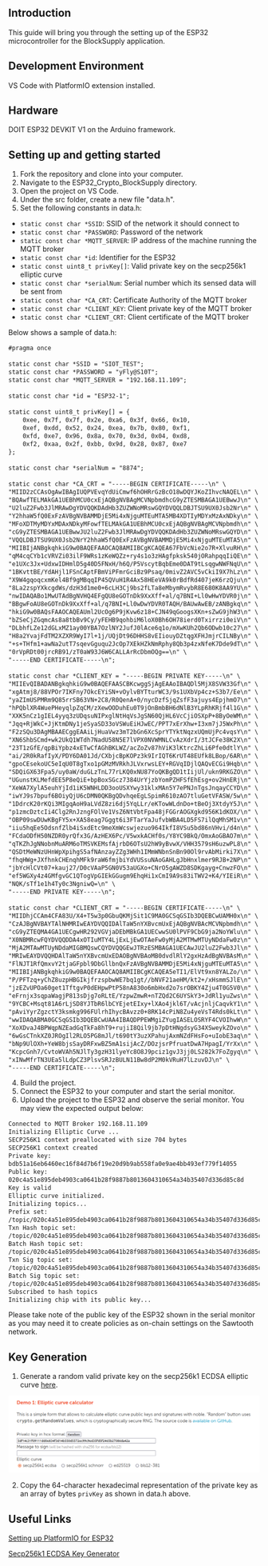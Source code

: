 ## Introduction
This guide will bring you through the setting up of the ESP32 microcontroller for the BlockSupply application.

## Development Environment
VS Code with PlatformIO extension installed.

## Hardware
DOIT ESP32 DEVKIT V1 on the Arduino framework.

## Setting up and getting started
1. Fork the repository and clone into your computer.
2. Navigate to the ESP32_Crypto_BlockSupply directory.
3. Open the project on VS Code.
4. Under the src folder, create a new file "data.h".
5. Set the following constants in data.h:
- `static const char *SSID`: SSID of the network it should connect to
- `static const char *PASSWORD`: Password of the network
- `static const char *MQTT_SERVER`: IP address of the machine running the MQTT broker
- `static const char *id`: Identifier for the ESP32
- `static const uint8_t privKey[]`: Valid private key on the secp256k1 elliptic curve
- `static const char *serialNum`: Serial number which its sensed data will be sent from
- `static const char *CA_CRT`: Certificate Authority of the MQTT broker
- `static const char *CLIENT_KEY`: Client private key of the MQTT broker
- `static const char *CLIENT_CRT`: Client certificate of the MQTT broker

Below shows a sample of data.h:
```
#pragma once

static const char *SSID = "SIOT_TEST";
static const char *PASSWORD = "yFly@S10T";
static const char *MQTT_SERVER = "192.168.11.109";

static const char *id = "ESP32-1";

static const uint8_t privKey[] = {
    0xee, 0x7f, 0x7f, 0x2e, 0xa6, 0x3f, 0x66, 0x10,
    0xef, 0xdd, 0x52, 0x24, 0xea, 0x7b, 0x80, 0xf1,
    0xfd, 0xe7, 0x96, 0x8a, 0x70, 0x3d, 0x04, 0xd8,
    0xf2, 0xaa, 0x2f, 0xbb, 0x9d, 0x28, 0x87, 0xe7
};

static const char *serialNum = "8874";

static const char *CA_CRT = "-----BEGIN CERTIFICATE-----\n" \
"MIID2zCCAsOgAwIBAgIUQPVEvqYdUiCmwf6hOHRrGzBcO18wDQYJKoZIhvcNAQEL\n" \
"BQAwfTELMAkGA1UEBhMCU0cxEjAQBgNVBAgMCVNpbmdhcG9yZTESMBAGA1UEBwwJ\n" \
"U2luZ2Fwb3JlMRAwDgYDVQQKDAdHb3ZUZWNoMRswGQYDVQQLDBJTSU9UX0Jsb2Nr\n" \
"Y2hhaW5fQ0ExFzAVBgNVBAMMDjE5Mi4xNjguMTEuMTA5MB4XDTIyMDYxMzAxNDky\n" \
"MFoXDTMyMDYxMDAxNDkyMFowfTELMAkGA1UEBhMCU0cxEjAQBgNVBAgMCVNpbmdh\n" \
"cG9yZTESMBAGA1UEBwwJU2luZ2Fwb3JlMRAwDgYDVQQKDAdHb3ZUZWNoMRswGQYD\n" \
"VQQLDBJTSU9UX0Jsb2NrY2hhaW5fQ0ExFzAVBgNVBAMMDjE5Mi4xNjguMTEuMTA5\n" \
"MIIBIjANBgkqhkiG9w0BAQEFAAOCAQ8AMIIBCgKCAQEA67FbVcNie2o7R+XlvuRH\n" \
"qM4cqCYb1cVRVZi03ilF9WRs1zKeWQZz+ry4s1o3zHAgfpksk540jORahpqqIiQE\n" \
"e1UXc3Jx+UdxwIDHmlD5g40D5FNxH/h6Q/P5VscytBqbEme0DAT9tLsqgwNWFNqU\n" \
"1BKvttBE/YdAHjl1FSnCAptFBmViPFmrGciBz9Psaq/0mivZ2AVC5vCkiI9X7hLz\n" \
"X9W4gqoqcxmKel4Bf9gMBqqIP45QVuH1R4Ax58HEeVA9k0rBdfRd407jeK6rzQju\n" \
"8La2zspYXkcgdWs/dzH3d1me0+6cLH3Cj9bs2fLTa8eMbymRvybR8E680K8AA9YU\n" \
"nwIDAQABo1MwUTAdBgNVHQ4EFgQU8eGOTnDk9XxXff+al/q7BNI+Ll0wHwYDVR0j\n" \
"BBgwFoAU8eGOTnDk9XxXff+al/q7BNI+Ll0wDwYDVR0TAQH/BAUwAwEB/zANBgkq\n" \
"hkiG9w0BAQsFAAOCAQEAUml2UcOg6P9jKvw6z18+CJN49qGoogsXKn+sZwG9jhW3\n" \
"bZSeCjZGqmcAs8a8tbBv9Cy/yFEHB9qohbiM6loX0Bh6OH78ierd0Txirrzi0eiV\n" \
"DLbhfLZe12dGLxMZ1ay00YBA7OzlNY2JufJ0lAce6q1o/mXwKUh2Qb6ODwb10c27\n" \
"H8a2YvajFdTM2XZXR9WyI7l+1j/UQjDt96DHHS8vEIiouyDZtqgXFHJmjrCILNBy\n" \
"+s+THfm1+awNa2utT7sqevGguqu2JcOp7XEkHZkNmRphy8Qb3p4zxNfeK7Dde9dT\n" \
"0rVpRDt00jrcRB91/zT0aW93J6W6CALLArRcDbmOQg==\n" \
"-----END CERTIFICATE-----\n";

static const char *CLIENT_KEY = "-----BEGIN PRIVATE KEY-----\n" \
"MIIEvQIBADANBgkqhkiG9w0BAQEFAASCBKcwggSjAgEAAoIBAQDl5MjX8SVW33Gf\n" \
"xgAtmj8/88VPOr7IKFny7OkcEYiSN+vOylvBYTturWC3/9s1UXbVp4cz+S3b7/Ee\n" \
"yaZImUSPMRm9Q85rrSB63VN+2C8/R0QenA+0/nycDzfSjqZsfF3ajuys4EpjhmO7\n" \
"hPQblXR4WuePHeyqlpZqCM/zXewOODuhEu0T9jOnBmbBH6dNlB3YLpRhKRjf4l1G\n" \
"XXK5nCz1gIEL4yyq3zUDqsuNIPxglNtHqVsJgSN60QjHL6VcCjiOSXpP+8ByOeWM\n" \
"Jqq+RjWkC+JjKtmDNy1jeSyaSD33oVSWuEiHJwEC/PPT7xErXhw+I3xm7jJ5WxPh\n" \
"F2zSQu3DAgMBAAECggEAAiLjHuaVwz3mT2bGn6XcSprYTYktNqzxUQmUjPc4vqsY\n" \
"XN6ShbSCmd+wk2UkQ1WTdh7NadU58N5E7lVPX0NVWMNLCvAzXdrI/3tJCFe38K2X\n" \
"23T1zGfE/qpBiYpbz4xETwCfAGhBKLWZ/acZoZv87hViK3lKtrcZhLi6Pfe0dtlY\n" \
"ai/2R0kRafIyX/PDY6DA01Jd/CXbjcBpKOPz3k9IrIQT6KrUT48EUfk8LBop/6AR\n" \
"gpoCEsekoUC5eIqU0T8gTxo1pGMzMVRkhJLVxrwsLEY+RGVqIDjlQAQvECGi9Hqb\n" \
"SDQiGX63Fpa5/uy0aW/duGLzTnL77rLKQ0xNU87YoQKBgQD1tIijUl/ukn9RKGZO\n" \
"UGunstKLMefdEE5P8eQiE+bpBoxSGcz7384UrYjzbYomPZHFSfEhEsg+ov2HnERj\n" \
"XeWA7XylA5euhYjId1iK5WNHLDD3ooUSXYwy31klxMAn5Y7ePNJnTgsJnqayCCYD\n" \
"iwYJ9s7bpuf6BOiyQjU6cDMN0QKBgQDvhqeEgLSpimR610zAO7tluGetVFASW/5w\n" \
"1DdrcK20rKQi3MIgqAoH9aLVdZ8zi6dj5YqLLr/eKTowWLdnDo+tBeOj3XtdyY5J\n" \
"p1zmcDztcIi4Clg2RnJzngFOlVe1VsZ6NtVbtFpa48jFGGrAOGXgkd956K1dKOX/\n" \
"OBP09swDUwKBgFY5x+XA58eag7Gggt6i3FTarYaJufvbWBA4LD5FS7ilQqMhSM1v\n" \
"iiu5hqEe5OdsnfZlb4iSxdEtc9meXmWcswjezuo964IkfI8VSu5bd86nVHvi/d4n\n" \
"FCdaODfH50NZDR0yrQfx3G/AzHEX6Pc/V5wxkACHf0s/Y8YC9BkQ/OmxAoGBAO7m\n" \
"qTKZhJgNNobnMuARM6oTMSVKEMsfAjrbD6OTsU2hW9yBvwX/VHH3579sH6uzwPL8\n" \
"QSDtMeWNzUHnWpXpihgS5afNAnzayZZg3WHh1IMmWNbnSnBn90Ol9rvAbMirki7X\n" \
"fhqHWg+JXfhnkCHEnqhMFk9raW6fmjbiYdVUSsuNAoGAHLgJbHnxlmer9RJB+2NP\n" \
"jbYcHlCVt07+kauj27/D0cVAaP5GN0V53aUGXo+CNrO5gAWZD8SDKgayg+CnwzFO\n" \
"ef5WGXy4z4GMfgvGC1QTogVpGIEkGGugm9EhqHi1xCmI9A9s83iTWV2+K4/YIEiR\n" \
"NQK/sTf1e1h4Ty0c3NgniwQ=\n" \
"-----END PRIVATE KEY-----\n";

static const char *CLIENT_CRT = "-----BEGIN CERTIFICATE-----\n" \
"MIIDhjCCAm4CFA83U/X4+T5w3p0GbuQKMjSit1C9MA0GCSqGSIb3DQEBCwUAMH0x\n" \
"CzAJBgNVBAYTAlNHMRIwEAYDVQQIDAlTaW5nYXBvcmUxEjAQBgNVBAcMCVNpbmdh\n" \
"cG9yZTEQMA4GA1UECgwHR292VGVjaDEbMBkGA1UECwwSU0lPVF9CbG9ja2NoYWlu\n" \
"X0NBMRcwFQYDVQQDDA4xOTIuMTY4LjExLjEwOTAeFw0yMjA2MTMwMTUyNDdaFw0z\n" \
"MjA2MTAwMTUyNDdaMIGBMQswCQYDVQQGEwJTRzESMBAGA1UECAwJU2luZ2Fwb3Jl\n" \
"MRIwEAYDVQQHDAlTaW5nYXBvcmUxEDAOBgNVBAoMB0dvdlRlY2gxHzAdBgNVBAsM\n" \
"FlNJT1RfQmxvY2tjaGFpbl9DbGllbnQxFzAVBgNVBAMMDjE5Mi4xNjguMTEuMTA5\n" \
"MIIBIjANBgkqhkiG9w0BAQEFAAOCAQ8AMIIBCgKCAQEA5eTI1/ElVt9xn8YALZo/\n" \
"P/PFTzq+yChZ8uzpHBGIkjfrzspbwWE7bq1gt//bNVF21aeHM/kt2+/xHsmmSJlE\n" \
"jzEZvUPOa60get1TftgvP0dEHpwPtP58nA830o6mbHxd2o7srOBKY4Zju4T0G5V0\n" \
"eFrnjx3sqpaWagjP813sDjg7oRLtE/YzpwZmwR+nTZQd2C6UYSkY3+JdRl1yuZws\n" \
"9YCBC+Msqt81A6rLjSD8YJTbR6lbCYEjetEIxy+lXAo4jkl6T/vAcjnljCaqvkY1\n" \
"pAviYyrZgzctY3ksmkg996FUlrhIhycBAvzz0+8RK14cPiN8Zu4yeVsT4Rds0kLt\n" \
"wwIDAQABMA0GCSqGSIb3DQEBCwUAA4IBAQDPPEWMgiZYugIASELOSRYF4CVOIhwW\n" \
"XoXDvaJ4BPWqpNZEadGqTkFa8hT9+rujiI8Qil9jb7pDtHNgdsyG34XSweykZOvo\n" \
"6wGsCTnkXZ0JROgIl2RLO5PG8mJl/t690tY3uzXPahujAxmNZdFHsFo+uIobE3aq\n" \
"bNp9UlOXh+YeW8bjsSayDRFxwBZ5mA1sijAcZ/DOzjsrPfruatDwA7HpagI/YrXx\n" \
"KcpcGnh7/CvtoWVAh5NJlTy3gzH31lyeYc8O8J9pciz1gvJ3jj0LS282k7FoZgyq\n" \
"xINwMfrTN3UEa5lLdpCZ3PlsvSRJzBULN11Bw8dP2M0kVRuH7lLzuvDJ\n" \
"-----END CERTIFICATE-----\n";
```

4. Build the project.
5. Connect the ESP32 to your computer and start the serial monitor.
6. Upload the project to the ESP32 and observe the serial monitor. You may view the expected output below:

```
Connected to MQTT Broker 192.168.11.109
Initializing Elliptic Curve ...
SECP256K1 context preallocated with size 704 bytes
SECP256K1 context created
Private key: bdb51a16eb6460ec16f84d7b6f19e20d9b9ab558fa0e9ae4bb493ef779f14055
Public key: 020c4a51e895deb4903ca0641b28f9887b8013604310654a34b35407d336d85c8d
Key is valid
Elliptic curve initialized.
Initializing topics...
Prefix set: /topic/020c4a51e895deb4903ca0641b28f9887b8013604310654a34b35407d336d85c8d
Txn Hash topic set: /topic/020c4a51e895deb4903ca0641b28f9887b8013604310654a34b35407d336d85c8d/txnHash
Batch Hash topic set: /topic/020c4a51e895deb4903ca0641b28f9887b8013604310654a34b35407d336d85c8d/batchHash
Txn Sig topic set: /topic/020c4a51e895deb4903ca0641b28f9887b8013604310654a34b35407d336d85c8d/txnSig
Batch Sig topic set: /topic/020c4a51e895deb4903ca0641b28f9887b8013604310654a34b35407d336d85c8d/batchSig
Subscribed to hash topics
Initializing chip with its public key...
```

Please take note of the public key of the ESP32 shown in the serial monitor as you may need it to create policies as on-chain settings on the Sawtooth network.

## Key Generation

1. Generate a random valid private key on the secp256k1 ECDSA elliptic curve [here](https://paulmillr.com/noble/).

![](docs/images/key_generation.png)

2. Copy the 64-character hexadecimal representation of the private key as an array of bytes `privKey` as shown in data.h above.

## Useful Links
[Setting up PlatformIO for ESP32](https://randomnerdtutorials.com/vs-code-platformio-ide-esp32-esp8266-arduino/)

[Secp256k1 ECDSA Key Generator](https://paulmillr.com/noble/)